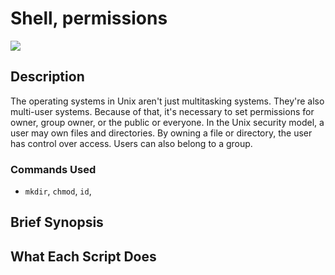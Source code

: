 # Shell, permissions

<img src="https://www.devsaran.com/sites/default/files/styles/large/public/blogimages/badges_dd_console_stage2.png?itok=9iOE8EyD">

## Description

The operating systems in Unix aren't just multitasking systems. They're also multi-user systems. 
Because of that, it's necessary to set permissions for owner, group owner, or the public or 
everyone. In the Unix security model, a user may own files and directories. By owning a file or
directory, the user has control over access. Users can also belong to a group.

### Commands Used

* ``mkdir``, ``chmod``, ``id``, 

## Brief Synopsis

## What Each Script Does
